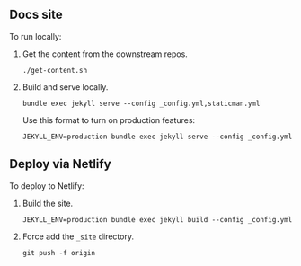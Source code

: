 ## Docs site

To run locally:

1. Get the content from the downstream repos.

    ```
    ./get-content.sh
    ```

3. Build and serve locally.

   ```
   bundle exec jekyll serve --config _config.yml,staticman.yml
   ```

   Use this format to turn on production features:

   ```
   JEKYLL_ENV=production bundle exec jekyll serve --config _config.yml
   ```

## Deploy via Netlify

To deploy to Netlify:

1. Build the site.

    ```
    JEKYLL_ENV=production bundle exec jekyll build --config _config.yml
    ```
2. Force add the `_site` directory.

    ```
    git push -f origin
    ```
